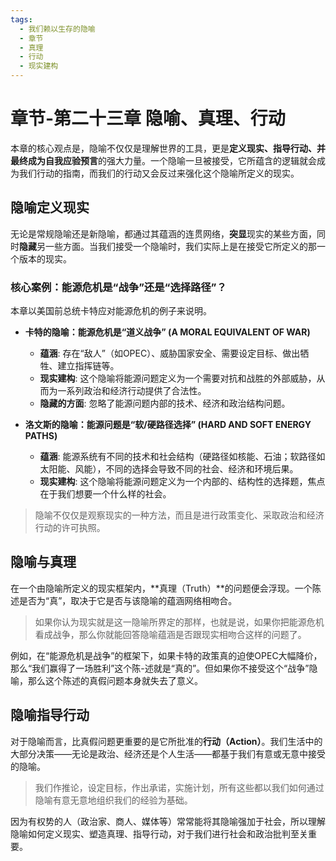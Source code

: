 ```yaml
---
tags:
  - 我们赖以生存的隐喻
  - 章节
  - 真理
  - 行动
  - 现实建构
---
```


# 章节-第二十三章 隐喻、真理、行动

本章的核心观点是，隐喻不仅仅是理解世界的工具，更是**定义现实、指导行动、并最终成为自我应验预言**的强大力量。一个隐喻一旦被接受，它所蕴含的逻辑就会成为我们行动的指南，而我们的行动又会反过来强化这个隐喻所定义的现实。

## 隐喻定义现实

无论是常规隐喻还是新隐喻，都通过其蕴涵的连贯网络，**突显**现实的某些方面，同时**隐藏**另一些方面。当我们接受一个隐喻时，我们实际上是在接受它所定义的那一个版本的现实。

### 核心案例：能源危机是“战争”还是“选择路径”？

本章以美国前总统卡特应对能源危机的例子来说明。
-   **卡特的隐喻：能源危机是“道义战争” (A MORAL EQUIVALENT OF WAR)**
    -   **蕴涵**: 存在“敌人”（如OPEC）、威胁国家安全、需要设定目标、做出牺牲、建立指挥链等。
    -   **现实建构**: 这个隐喻将能源问题定义为一个需要对抗和战胜的外部威胁，从而为一系列政治和经济行动提供了合法性。
    -   **隐藏的方面**: 忽略了能源问题内部的技术、经济和政治结构问题。

-   **洛文斯的隐喻：能源问题是“软/硬路径选择” (HARD AND SOFT ENERGY PATHS)**
    -   **蕴涵**: 能源系统有不同的技术和社会结构（硬路径如核能、石油；软路径如太阳能、风能），不同的选择会导致不同的社会、经济和环境后果。
    -   **现实建构**: 这个隐喻将能源问题定义为一个内部的、结构性的选择题，焦点在于我们想要一个什么样的社会。

> 隐喻不仅仅是观察现实的一种方法，而且是进行政策变化、采取政治和经济行动的许可执照。

## 隐喻与真理

在一个由隐喻所定义的现实框架内，**真理（Truth）**的问题便会浮现。一个陈述是否为“真”，取决于它是否与该隐喻的蕴涵网络相吻合。

> 如果你认为现实就是这一隐喻所界定的那样，也就是说，如果你把能源危机看成战争，那么你就能回答隐喻蕴涵是否跟现实相吻合这样的问题了。

例如，在“能源危机是战争”的框架下，如果卡特的政策真的迫使OPEC大幅降价，那么“我们赢得了一场胜利”这个陈-述就是“真的”。但如果你不接受这个“战争”隐喻，那么这个陈述的真假问题本身就失去了意义。

## 隐喻指导行动

对于隐喻而言，比真假问题更重要的是它所批准的**行动（Action）**。我们生活中的大部分决策——无论是政治、经济还是个人生活——都基于我们有意或无意中接受的隐喻。

> 我们作推论，设定目标，作出承诺，实施计划，所有这些都以我们如何通过隐喻有意无意地组织我们的经验为基础。

因为有权势的人（政治家、商人、媒体等）常常能将其隐喻强加于社会，所以理解隐喻如何定义现实、塑造真理、指导行动，对于我们进行社会和政治批判至关重要。